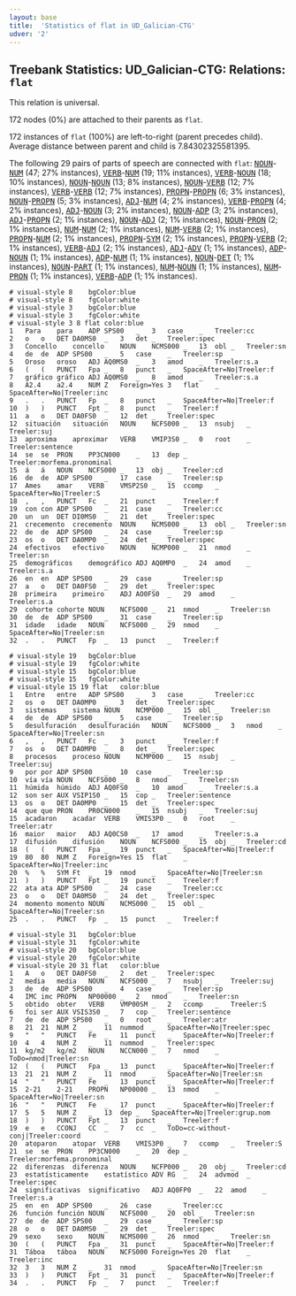 ```yaml
---
layout: base
title:  'Statistics of flat in UD_Galician-CTG'
udver: '2'
---
```


## Treebank Statistics: UD_Galician-CTG: Relations: `flat`

This relation is universal.

172 nodes (0%) are attached to their parents as `flat`.

172 instances of `flat` (100%) are left-to-right (parent precedes child).
Average distance between parent and child is 7.84302325581395.

The following 29 pairs of parts of speech are connected with `flat`: <tt><a href="gl_ctg-pos-NOUN.html">NOUN</a></tt>-<tt><a href="gl_ctg-pos-NUM.html">NUM</a></tt> (47; 27% instances), <tt><a href="gl_ctg-pos-VERB.html">VERB</a></tt>-<tt><a href="gl_ctg-pos-NUM.html">NUM</a></tt> (19; 11% instances), <tt><a href="gl_ctg-pos-VERB.html">VERB</a></tt>-<tt><a href="gl_ctg-pos-NOUN.html">NOUN</a></tt> (18; 10% instances), <tt><a href="gl_ctg-pos-NOUN.html">NOUN</a></tt>-<tt><a href="gl_ctg-pos-NOUN.html">NOUN</a></tt> (13; 8% instances), <tt><a href="gl_ctg-pos-NOUN.html">NOUN</a></tt>-<tt><a href="gl_ctg-pos-VERB.html">VERB</a></tt> (12; 7% instances), <tt><a href="gl_ctg-pos-VERB.html">VERB</a></tt>-<tt><a href="gl_ctg-pos-VERB.html">VERB</a></tt> (12; 7% instances), <tt><a href="gl_ctg-pos-PROPN.html">PROPN</a></tt>-<tt><a href="gl_ctg-pos-PROPN.html">PROPN</a></tt> (6; 3% instances), <tt><a href="gl_ctg-pos-NOUN.html">NOUN</a></tt>-<tt><a href="gl_ctg-pos-PROPN.html">PROPN</a></tt> (5; 3% instances), <tt><a href="gl_ctg-pos-ADJ.html">ADJ</a></tt>-<tt><a href="gl_ctg-pos-NUM.html">NUM</a></tt> (4; 2% instances), <tt><a href="gl_ctg-pos-VERB.html">VERB</a></tt>-<tt><a href="gl_ctg-pos-PROPN.html">PROPN</a></tt> (4; 2% instances), <tt><a href="gl_ctg-pos-ADJ.html">ADJ</a></tt>-<tt><a href="gl_ctg-pos-NOUN.html">NOUN</a></tt> (3; 2% instances), <tt><a href="gl_ctg-pos-NOUN.html">NOUN</a></tt>-<tt><a href="gl_ctg-pos-ADP.html">ADP</a></tt> (3; 2% instances), <tt><a href="gl_ctg-pos-ADJ.html">ADJ</a></tt>-<tt><a href="gl_ctg-pos-PROPN.html">PROPN</a></tt> (2; 1% instances), <tt><a href="gl_ctg-pos-NOUN.html">NOUN</a></tt>-<tt><a href="gl_ctg-pos-ADJ.html">ADJ</a></tt> (2; 1% instances), <tt><a href="gl_ctg-pos-NOUN.html">NOUN</a></tt>-<tt><a href="gl_ctg-pos-PRON.html">PRON</a></tt> (2; 1% instances), <tt><a href="gl_ctg-pos-NUM.html">NUM</a></tt>-<tt><a href="gl_ctg-pos-NUM.html">NUM</a></tt> (2; 1% instances), <tt><a href="gl_ctg-pos-NUM.html">NUM</a></tt>-<tt><a href="gl_ctg-pos-VERB.html">VERB</a></tt> (2; 1% instances), <tt><a href="gl_ctg-pos-PROPN.html">PROPN</a></tt>-<tt><a href="gl_ctg-pos-NUM.html">NUM</a></tt> (2; 1% instances), <tt><a href="gl_ctg-pos-PROPN.html">PROPN</a></tt>-<tt><a href="gl_ctg-pos-SYM.html">SYM</a></tt> (2; 1% instances), <tt><a href="gl_ctg-pos-PROPN.html">PROPN</a></tt>-<tt><a href="gl_ctg-pos-VERB.html">VERB</a></tt> (2; 1% instances), <tt><a href="gl_ctg-pos-VERB.html">VERB</a></tt>-<tt><a href="gl_ctg-pos-ADJ.html">ADJ</a></tt> (2; 1% instances), <tt><a href="gl_ctg-pos-ADJ.html">ADJ</a></tt>-<tt><a href="gl_ctg-pos-ADV.html">ADV</a></tt> (1; 1% instances), <tt><a href="gl_ctg-pos-ADP.html">ADP</a></tt>-<tt><a href="gl_ctg-pos-NOUN.html">NOUN</a></tt> (1; 1% instances), <tt><a href="gl_ctg-pos-ADP.html">ADP</a></tt>-<tt><a href="gl_ctg-pos-NUM.html">NUM</a></tt> (1; 1% instances), <tt><a href="gl_ctg-pos-NOUN.html">NOUN</a></tt>-<tt><a href="gl_ctg-pos-DET.html">DET</a></tt> (1; 1% instances), <tt><a href="gl_ctg-pos-NOUN.html">NOUN</a></tt>-<tt><a href="gl_ctg-pos-PART.html">PART</a></tt> (1; 1% instances), <tt><a href="gl_ctg-pos-NUM.html">NUM</a></tt>-<tt><a href="gl_ctg-pos-NOUN.html">NOUN</a></tt> (1; 1% instances), <tt><a href="gl_ctg-pos-NUM.html">NUM</a></tt>-<tt><a href="gl_ctg-pos-PRON.html">PRON</a></tt> (1; 1% instances), <tt><a href="gl_ctg-pos-VERB.html">VERB</a></tt>-<tt><a href="gl_ctg-pos-ADP.html">ADP</a></tt> (1; 1% instances).


~~~ conllu
# visual-style 8	bgColor:blue
# visual-style 8	fgColor:white
# visual-style 3	bgColor:blue
# visual-style 3	fgColor:white
# visual-style 3 8 flat	color:blue
1	Para	para	ADP	SPS00	_	3	case	_	Treeler:cc
2	o	o	DET	DA0MS0	_	3	det	_	Treeler:spec
3	Concello	concello	NOUN	NCMS000	_	13	obl	_	Treeler:sn
4	de	de	ADP	SPS00	_	5	case	_	Treeler:sp
5	Oroso	oroso	ADJ	AQ0MS0	_	3	amod	_	Treeler:s.a
6	(	(	PUNCT	Fpa	_	8	punct	_	SpaceAfter=No|Treeler:f
7	gráfico	gráfico	ADJ	AQ0MS0	_	8	amod	_	Treeler:s.a
8	A2.4	a2.4	NUM	Z	Foreign=Yes	3	flat	_	SpaceAfter=No|Treeler:inc
9	.	.	PUNCT	Fp	_	8	punct	_	SpaceAfter=No|Treeler:f
10	)	)	PUNCT	Fpt	_	8	punct	_	Treeler:f
11	a	o	DET	DA0FS0	_	12	det	_	Treeler:spec
12	situación	situación	NOUN	NCFS000	_	13	nsubj	_	Treeler:suj
13	aproxima	aproximar	VERB	VMIP3S0	_	0	root	_	Treeler:sentence
14	se	se	PRON	PP3CN000	_	13	dep	_	Treeler:morfema.pronominal
15	á	á	NOUN	NCFS000	_	13	obj	_	Treeler:cd
16	de	de	ADP	SPS00	_	17	case	_	Treeler:sp
17	Ames	amar	VERB	VMSP2S0	_	15	ccomp	_	SpaceAfter=No|Treeler:S
18	,	,	PUNCT	Fc	_	21	punct	_	Treeler:f
19	con	con	ADP	SPS00	_	21	case	_	Treeler:cc
20	un	un	DET	DI0MS0	_	21	det	_	Treeler:spec
21	crecemento	crecemento	NOUN	NCMS000	_	13	obl	_	Treeler:sn
22	de	de	ADP	SPS00	_	24	case	_	Treeler:sp
23	os	o	DET	DA0MP0	_	24	det	_	Treeler:spec
24	efectivos	efectivo	NOUN	NCMP000	_	21	nmod	_	Treeler:sn
25	demográficos	demográfico	ADJ	AQ0MP0	_	24	amod	_	Treeler:s.a
26	en	en	ADP	SPS00	_	29	case	_	Treeler:sp
27	a	o	DET	DA0FS0	_	29	det	_	Treeler:spec
28	primeira	primeiro	ADJ	AO0FS0	_	29	amod	_	Treeler:s.a
29	cohorte	cohorte	NOUN	NCFS000	_	21	nmod	_	Treeler:sn
30	de	de	ADP	SPS00	_	31	case	_	Treeler:sp
31	idade	idade	NOUN	NCFS000	_	29	nmod	_	SpaceAfter=No|Treeler:sn
32	.	.	PUNCT	Fp	_	13	punct	_	Treeler:f

~~~


~~~ conllu
# visual-style 19	bgColor:blue
# visual-style 19	fgColor:white
# visual-style 15	bgColor:blue
# visual-style 15	fgColor:white
# visual-style 15 19 flat	color:blue
1	Entre	entre	ADP	SPS00	_	3	case	_	Treeler:cc
2	os	o	DET	DA0MP0	_	3	det	_	Treeler:spec
3	sistemas	sistema	NOUN	NCMP000	_	15	obl	_	Treeler:sn
4	de	de	ADP	SPS00	_	5	case	_	Treeler:sp
5	desulfuración	desulfuración	NOUN	NCFS000	_	3	nmod	_	SpaceAfter=No|Treeler:sn
6	,	,	PUNCT	Fc	_	3	punct	_	Treeler:f
7	os	o	DET	DA0MP0	_	8	det	_	Treeler:spec
8	procesos	proceso	NOUN	NCMP000	_	15	nsubj	_	Treeler:suj
9	por	por	ADP	SPS00	_	10	case	_	Treeler:sp
10	vía	vía	NOUN	NCFS000	_	8	nmod	_	Treeler:sn
11	húmida	húmido	ADJ	AQ0FS0	_	10	amod	_	Treeler:s.a
12	son	ser	AUX	VSIP1S0	_	15	cop	_	Treeler:sentence
13	os	o	DET	DA0MP0	_	15	det	_	Treeler:spec
14	que	que	PRON	PR0CN000	_	15	nsubj	_	Treeler:suj
15	acadaron	acadar	VERB	VMIS3P0	_	0	root	_	Treeler:atr
16	maior	maior	ADJ	AQ0CS0	_	17	amod	_	Treeler:s.a
17	difusión	difusión	NOUN	NCFS000	_	15	obj	_	Treeler:cd
18	(	(	PUNCT	Fpa	_	19	punct	_	SpaceAfter=No|Treeler:f
19	80	80	NUM	Z	Foreign=Yes	15	flat	_	SpaceAfter=No|Treeler:inc
20	%	%	SYM	Ft	_	19	nmod	_	SpaceAfter=No|Treeler:sn
21	)	)	PUNCT	Fpt	_	19	punct	_	Treeler:f
22	ata	ata	ADP	SPS00	_	24	case	_	Treeler:cc
23	o	o	DET	DA0MS0	_	24	det	_	Treeler:spec
24	momento	momento	NOUN	NCMS000	_	15	obl	_	SpaceAfter=No|Treeler:sn
25	.	.	PUNCT	Fp	_	15	punct	_	Treeler:f

~~~


~~~ conllu
# visual-style 31	bgColor:blue
# visual-style 31	fgColor:white
# visual-style 20	bgColor:blue
# visual-style 20	fgColor:white
# visual-style 20 31 flat	color:blue
1	A	o	DET	DA0FS0	_	2	det	_	Treeler:spec
2	media	media	NOUN	NCFS000	_	7	nsubj	_	Treeler:suj
3	de	de	ADP	SPS00	_	4	case	_	Treeler:sp
4	IMC	imc	PROPN	NP00000	_	2	nmod	_	Treeler:sn
5	obtido	obter	VERB	VMP00SM	_	2	ccomp	_	Treeler:S
6	foi	ser	AUX	VSIS3S0	_	7	cop	_	Treeler:sentence
7	de	de	ADP	SPS00	_	0	root	_	Treeler:atr
8	21	21	NUM	Z	_	11	nummod	_	SpaceAfter=No|Treeler:spec
9	"	"	PUNCT	Fe	_	11	punct	_	SpaceAfter=No|Treeler:f
10	4	4	NUM	Z	_	11	nummod	_	Treeler:spec
11	kg/m2	kg/m2	NOUN	NCCN000	_	7	nmod	_	ToDo=nmod|Treeler:sn
12	(	(	PUNCT	Fpa	_	13	punct	_	SpaceAfter=No|Treeler:f
13	21	21	NUM	Z	_	11	nmod	_	SpaceAfter=No|Treeler:sn
14	"	"	PUNCT	Fe	_	13	punct	_	SpaceAfter=No|Treeler:f
15	2-21	2-21	PROPN	NP00000	_	13	nmod	_	SpaceAfter=No|Treeler:sn
16	"	"	PUNCT	Fe	_	17	punct	_	SpaceAfter=No|Treeler:f
17	5	5	NUM	Z	_	13	dep	_	SpaceAfter=No|Treeler:grup.nom
18	)	)	PUNCT	Fpt	_	13	punct	_	Treeler:f
19	e	e	CCONJ	CC	_	7	cc	_	ToDo=cc-without-conj|Treeler:coord
20	atoparon	atopar	VERB	VMIS3P0	_	7	ccomp	_	Treeler:S
21	se	se	PRON	PP3CN000	_	20	dep	_	Treeler:morfema.pronominal
22	diferenzas	diferenza	NOUN	NCFP000	_	20	obj	_	Treeler:cd
23	estatísticamente	estatístico	ADV	RG	_	24	advmod	_	Treeler:spec
24	significativas	significativo	ADJ	AQ0FP0	_	22	amod	_	Treeler:s.a
25	en	en	ADP	SPS00	_	26	case	_	Treeler:cc
26	función	función	NOUN	NCFS000	_	20	obl	_	Treeler:sn
27	de	de	ADP	SPS00	_	29	case	_	Treeler:sp
28	o	o	DET	DA0MS0	_	29	det	_	Treeler:spec
29	sexo	sexo	NOUN	NCMS000	_	26	nmod	_	Treeler:sn
30	(	(	PUNCT	Fpa	_	31	punct	_	SpaceAfter=No|Treeler:f
31	Táboa	táboa	NOUN	NCFS000	Foreign=Yes	20	flat	_	Treeler:inc
32	3	3	NUM	Z	_	31	nmod	_	SpaceAfter=No|Treeler:sn
33	)	)	PUNCT	Fpt	_	31	punct	_	SpaceAfter=No|Treeler:f
34	.	.	PUNCT	Fp	_	7	punct	_	Treeler:f

~~~


